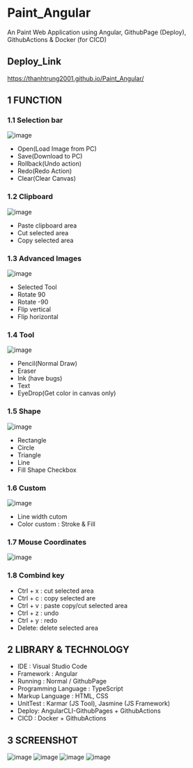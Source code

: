 # Paint_Angular
An Paint Web Application using Angular, GithubPage (Deploy), GithubActions & Docker (for CICD)
## Deploy_Link
<a>https://thanhtrung2001.github.io/Paint_Angular/</a>

## 1 FUNCTION

### 1.1 Selection bar
![image](https://github.com/ThanhTrung2001/Paint_Angular/assets/75150646/b9f16361-e1eb-4355-8d8a-ffd1a3bf6bbc)
<ul>
<li>Open(Load Image from PC)</li>
<li>Save(Download to PC)</li>
<li>Rollback(Undo action)</li>
<li>Redo(Redo Action)</li>
<li>Clear(Clear Canvas)</li>
</ul>

### 1.2 Clipboard
![image](https://github.com/ThanhTrung2001/Paint_Angular/assets/75150646/6df58205-5824-4a9c-866a-12fe373a312c)
<ul>
<li>Paste clipboard area</li>
<li>Cut selected area</li>
<li>Copy selected area</li>
</ul>

### 1.3 Advanced Images
![image](https://github.com/ThanhTrung2001/Paint_Angular/assets/75150646/3c9ef135-aecf-4829-8f70-52fff5acb21d)

<ul>
<li>Selected Tool</li>
<li>Rotate 90</li>
<li>Rotate -90</li>
<li>Flip vertical</li>
<li>Flip horizontal</li>
</ul>


### 1.4 Tool
![image](https://github.com/ThanhTrung2001/Paint_Angular/assets/75150646/a7b04b23-f97b-4ffa-acfb-549f65838517)

<ul>
<li>Pencil(Normal Draw)</li>
<li>Eraser</li>
<li>Ink (have bugs)</li>
<li>Text</li>
<li>EyeDrop(Get color in canvas only)</li>
</ul>

### 1.5 Shape
![image](https://github.com/ThanhTrung2001/Paint_Angular/assets/75150646/5d03e136-c363-4f32-ae10-350a67abda94)

<ul>
<li>Rectangle</li>
<li>Circle</li>
<li>Triangle</li>
<li>Line</li>
<li>Fill Shape Checkbox</li>
</ul>

### 1.6 Custom
![image](https://github.com/ThanhTrung2001/Paint_Angular/assets/75150646/e613441d-eb5e-45a7-bf38-aab312ff7991)

<ul>
<li>Line width cutom</li>
<li>Color custom : Stroke & Fill</li>
</ul>

### 1.7 Mouse Coordinates
![image](https://github.com/ThanhTrung2001/Paint_Angular/assets/75150646/15e04f22-6269-41b2-80af-de6d686ec774)

### 1.8 Combind key
<ul>
<li>Ctrl + x : cut selected area</li>
<li>Ctrl + c : copy selected are</li>
<li>Ctrl + v : paste copy/cut selected area</li>
<li>Ctrl + z : undo</li>
<li>Ctrl + y : redo</li>
<li>Delete: delete selected area</li>
</ul>

## 2 LIBRARY & TECHNOLOGY
<ul>
  <li>IDE : Visual Studio Code</li>
  <li>Framework : Angular</li>
  <li>Running : Normal / GithubPage </li>
  <li>Programming Language : TypeScript</li>
  <li>Markup Language : HTML, CSS</li>
  <li>UnitTest : Karmar (JS Tool), Jasmine (JS Framework)</li>
  <li>Deploy: AngularCLI-GithubPages + GithubActions</li>
  <li>CICD : Docker + GithubActions</li>
 </ul>

## 3 SCREENSHOT
![image](https://github.com/ThanhTrung2001/Paint_Angular/assets/75150646/b7208747-e6a2-4a84-b582-223dd1caa45d)
![image](https://github.com/ThanhTrung2001/Paint_Angular/assets/75150646/926e39df-107a-4b17-a599-cbf2d1ec5f30)
![image](https://github.com/ThanhTrung2001/Paint_Angular/assets/75150646/eb5a4c57-4773-4ea9-8999-0386afcbca9d)
![image](https://github.com/ThanhTrung2001/Paint_Angular/assets/75150646/7a139c5e-b4cd-498e-8b08-d5763955f118)



